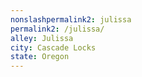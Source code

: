 ```yaml
---
﻿nonslashpermalink2: julissa
permalink2: /julissa/
alley: Julissa
city: Cascade Locks
state: Oregon
---
```

